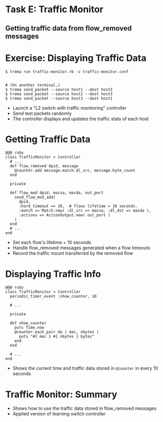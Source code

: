 <!SLIDE small>
# Task E: Traffic Monitor ######################################################

## Getting traffic data from flow_removed messages


<!SLIDE smaller>
# Exercise: Displaying Traffic Data ############################################

	$ trema run traffic-monitor.rb -c traffic-monitor.conf


	# (On another terminal,)
	$ trema send_packet --source host1 --dest host2
	$ trema send_packet --source host2 --dest host3
	$ trema send_packet --source host3 --dest host1

* Launch a "L2 switch with traffic monitoring" controller
* Send test packets randomly
* The controller displays and updates the traffic stats of each host


<!SLIDE smaller>
# Getting Traffic Data #########################################################

	@@@ ruby
	class TrafficMonitor < Controller
	  # ...
	  def flow_removed dpid, message
	    @counter.add message.match.dl_src, message.byte_count
	  end
	      
	  private
	      
	  def flow_mod dpid, macsa, macda, out_port
	    send_flow_mod_add(
	      dpid,
	      :hard_timeout => 10,  # flows lifetime = 10 seconds.
	      :match => Match.new( :dl_src => macsa, :dl_dst => macda ),
	      :actions => ActionOutput.new( out_port )
	    )
	  end
	  # ...
	end


* Set each flow's lifetime = 10 seconds
* Handle flow\_removed messages generated when a flow timeouts
* Record the traffic mount transferred by the removed flow


<!SLIDE smaller>
# Displaying Traffic Info ######################################################

	@@@ ruby
	class TrafficMonitor < Controller
	  periodic_timer_event :show_counter, 10
	
	  # ...
	
	  private
	
	  def show_counter
	    puts Time.now
	    @counter.each_pair do | mac, nbytes |
	      puts "#{ mac } #{ nbytes } bytes"
	    end
	  end
	
	  # ...
	end

* Shows the current time and traffic data stored in `@counter` in every 10 seconds


<!SLIDE small>
# Traffic Monitor: Summary #####################################################

* Shows how to use the traffic data stored in flow_removed messages
* Applied version of learning switch controller
